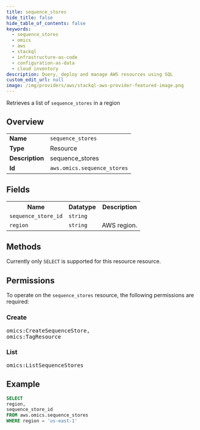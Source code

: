 ```yaml
---
title: sequence_stores
hide_title: false
hide_table_of_contents: false
keywords:
  - sequence_stores
  - omics
  - aws
  - stackql
  - infrastructure-as-code
  - configuration-as-data
  - cloud inventory
description: Query, deploy and manage AWS resources using SQL
custom_edit_url: null
image: /img/providers/aws/stackql-aws-provider-featured-image.png
---
```

Retrieves a list of <code>sequence_stores</code> in a region

## Overview
<table><tbody>
<tr><td><b>Name</b></td><td><code>sequence_stores</code></td></tr>
<tr><td><b>Type</b></td><td>Resource</td></tr>
<tr><td><b>Description</b></td><td>sequence_stores</td></tr>
<tr><td><b>Id</b></td><td><code>aws.omics.sequence_stores</code></td></tr>
</tbody></table>

## Fields
<table><tbody>
<tr><th>Name</th><th>Datatype</th><th>Description</th></tr>
<tr><td><code>sequence_store_id</code></td><td><code>string</code></td><td></td></tr>
<tr><td><code>region</code></td><td><code>string</code></td><td>AWS region.</td></tr>

</tbody></table>

## Methods
Currently only <code>SELECT</code> is supported for this resource resource.

## Permissions

To operate on the <code>sequence_stores</code> resource, the following permissions are required:

### Create
<pre>
omics:CreateSequenceStore,
omics:TagResource</pre>

### List
<pre>
omics:ListSequenceStores</pre>


## Example
```sql
SELECT
region,
sequence_store_id
FROM aws.omics.sequence_stores
WHERE region = 'us-east-1'
```
